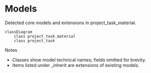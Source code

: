 # Models

Detected core models and extensions in project_task_material.

```mermaid
classDiagram
    class project_task_material
    class project_task
```

Notes
- Classes show model technical names; fields omitted for brevity.
- Items listed under _inherit are extensions of existing models.
